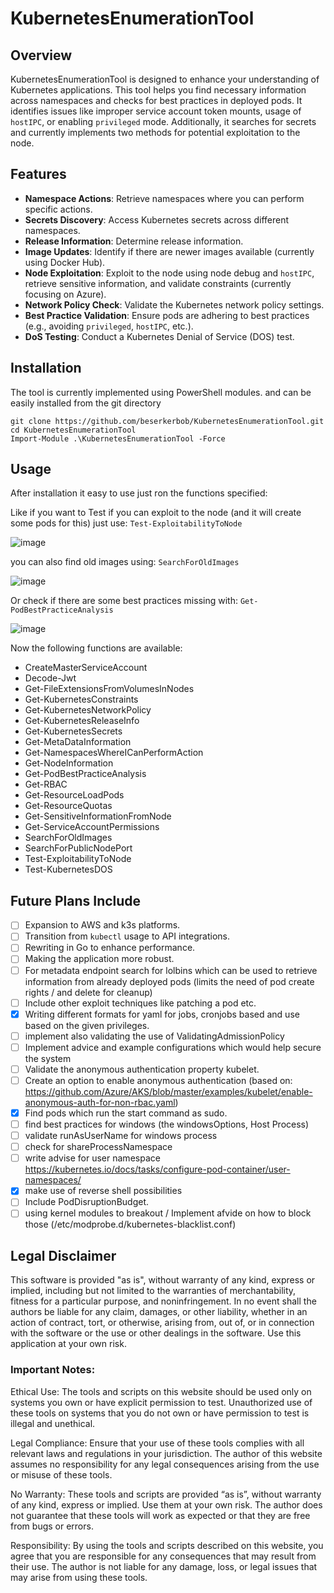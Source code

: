 # KubernetesEnumerationTool

## Overview

KubernetesEnumerationTool is designed to enhance your understanding of Kubernetes applications. This tool helps you find necessary information across namespaces and checks for best practices in deployed pods. It identifies issues like improper service account token mounts, usage of `hostIPC`, or enabling `privileged` mode. Additionally, it searches for secrets and currently implements two methods for potential exploitation to the node.

## Features

- **Namespace Actions**: Retrieve namespaces where you can perform specific actions.
- **Secrets Discovery**: Access Kubernetes secrets across different namespaces.
- **Release Information**: Determine release information.
- **Image Updates**: Identify if there are newer images available (currently using Docker Hub).
- **Node Exploitation**: Exploit to the node using node debug and `hostIPC`, retrieve sensitive information, and validate constraints (currently focusing on Azure).
- **Network Policy Check**: Validate the Kubernetes network policy settings.
- **Best Practice Validation**: Ensure pods are adhering to best practices (e.g., avoiding `privileged`, `hostIPC`, etc.).
- **DoS Testing**: Conduct a Kubernetes Denial of Service (DOS) test.

## Installation

The tool is currently implemented using PowerShell modules.  and can be easily installed from the git directory

```
git clone https://github.com/beserkerbob/KubernetesEnumerationTool.git  
cd KubernetesEnumerationTool
Import-Module .\KubernetesEnumerationTool -Force
```

## Usage

After installation it easy to use just ron the functions specified: 

Like if you want to Test if you can exploit to the node (and it will create some pods for this) just use:
`Test-ExploitabilityToNode`

![image](https://github.com/user-attachments/assets/363b5533-fc59-4e69-a4a0-fc107f3f8101)


you can also find old images using: `SearchForOldImages`

![image](https://github.com/user-attachments/assets/b3e970d1-d05a-41fc-80a2-143eee8fe1f2)


Or check if there are some best practices missing with:
`Get-PodBestPracticeAnalysis`

![image](https://github.com/user-attachments/assets/50463d6f-62fd-4905-9efb-66c8034a4231)


Now the following functions are available:
  - CreateMasterServiceAccount
  - Decode-Jwt
  - Get-FileExtensionsFromVolumesInNodes
  - Get-KubernetesConstraints
  - Get-KubernetesNetworkPolicy
  - Get-KubernetesReleaseInfo
  - Get-KubernetesSecrets
  - Get-MetaDataInformation
  - Get-NamespacesWhereICanPerformAction
  - Get-NodeInformation
  - Get-PodBestPracticeAnalysis
  - Get-RBAC
  - Get-ResourceLoadPods
  - Get-ResourceQuotas
  - Get-SensitiveInformationFromNode
  - Get-ServiceAccountPermissions
  - SearchForOldImages
  - SearchForPublicNodePort
  - Test-ExploitabilityToNode
  - Test-KubernetesDOS

## Future Plans Include

- [ ] Expansion to AWS and k3s platforms.
- [ ] Transition from `kubectl` usage to API integrations.
- [ ] Rewriting in Go to enhance performance.
- [ ] Making the application more robust.
- [ ] For metadata endpoint search for lolbins which can be used to retrieve information from already deployed pods (limits the need of pod create rights / and delete for cleanup)
- [ ] Include other exploit techniques like patching a pod etc.
- [x] Writing different formats for yaml for jobs, cronjobs based and use based on the given privileges.
- [ ] implement also validating the use of ValidatingAdmissionPolicy
- [ ] Implement advice and example configurations which would help secure the system
- [ ] Validate the anonymous authentication property kubelet.
- [ ] Create an option to enable anonymous authentication (based on: https://github.com/Azure/AKS/blob/master/examples/kubelet/enable-anonymous-auth-for-non-rbac.yaml)
 - [x] Find pods which run the start command as sudo.
 - [ ] find best practices for windows (the windowsOptions, Host Process)
 - [ ] validate runAsUserName for windows process
 - [ ] check for shareProcessNamespace
 - [ ] write advise for user namespace https://kubernetes.io/docs/tasks/configure-pod-container/user-namespaces/
 - [x] make use of reverse shell possibilities
 - [ ] Include PodDisruptionBudget.
 - [ ]  using kernel modules to breakout / Implement afvide on how to block those (/etc/modprobe.d/kubernetes-blacklist.conf)

## Legal Disclaimer
This software is provided "as is", without warranty of any kind, express or implied, including but not limited to the warranties of merchantability, fitness for a particular purpose, and noninfringement. In no event shall the authors be liable for any claim, damages, or other liability, whether in an action of contract, tort, or otherwise, arising from, out of, or in connection with the software or the use or other dealings in the software. Use this application at your own risk.

### Important Notes:
Ethical Use: The tools and scripts on this website should be used only on systems you own or have explicit permission to test. Unauthorized use of these tools on systems that you do not own or have permission to test is illegal and unethical.

Legal Compliance: Ensure that your use of these tools complies with all relevant laws and regulations in your jurisdiction. The author of this website assumes no responsibility for any legal consequences arising from the use or misuse of these tools.

No Warranty: These tools and scripts are provided “as is”, without warranty of any kind, express or implied. Use them at your own risk. The author does not guarantee that these tools will work as expected or that they are free from bugs or errors.

Responsibility: By using the tools and scripts described on this website, you agree that you are responsible for any consequences that may result from their use. The author is not liable for any damage, loss, or legal issues that may arise from using these tools.
